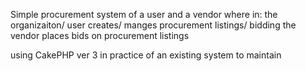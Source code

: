 Simple procurement system of a user and a vendor 
where in:
the organizaiton/ user creates/ manges procurement listings/ bidding
the vendor places bids on procurement listings

using CakePHP ver 3 in practice of an existing system to maintain
